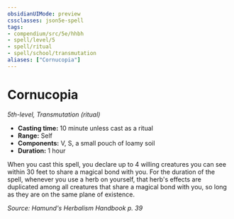 ```yaml
---
obsidianUIMode: preview
cssclasses: json5e-spell
tags:
- compendium/src/5e/hhbh
- spell/level/5
- spell/ritual
- spell/school/transmutation
aliases: ["Cornucopia"]
---
```

# Cornucopia
*5th-level, Transmutation (ritual)*  

- **Casting time:** 10 minute unless cast as a ritual
- **Range:** Self
- **Components:** V, S, a small pouch of loamy soil
- **Duration:** 1 hour

When you cast this spell, you declare up to 4 willing creatures you can see within 30 feet to share a magical bond with you. For the duration of the spell, whenever you use a herb on yourself, that herb's effects are duplicated among all creatures that share a magical bond with you, so long as they are on the same plane of existence.

*Source: Hamund's Herbalism Handbook p. 39*